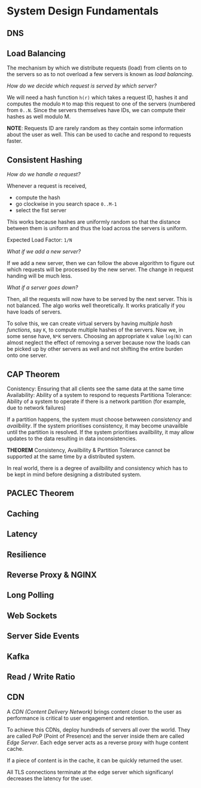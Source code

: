 # System Design Fundamentals

## DNS

## Load Balancing

The mechanism by which we distribute requests (load) from clients on to the
servers so as to not overload a few servers is known as *load balancing*.

*How do we decide which request is served by which server?*

We will need a hash function `h(r)` which takes a request ID, hashes it and
computes the modulo `M` to map this request to one of the servers (numbered
from `0..N`. Since the servers themselves have IDs, we can compute their
hashes as well modulo M. 

**NOTE**: Requests ID are rarely random as they contain some information about the user as well. This can be used to cache and respond to requests faster.


## Consistent Hashing

*How do we handle a request?*

Whenever a request is received, 
- compute the hash
- go clockwise in you search space `0..M-1`
- select the fist server

This works because hashes are uniformly random so that the distance between them is uniform and thus the load across the servers is uniform.

Expected Load Factor: `1/N`

*What if we add a new server?*

If we add a new server, then we can follow the above algorithm to figure out
which requests will be processed by the new server. The change in request
handing will be much less.

*What if a server goes down?*

Then, all the requests will now have to be served by the next server.
This is not balanced. The algo works well theoretically. It works pratically if
you have loads of servers.

To solve this, we can create virtual servers by having *multiple hash
functions*, say `K`, to compute multiple hashes of the servers. Now we, in some
sense have, `N*K` servers. Choosing an appropriate `K` value `log(N)` can almost
neglect the effect of removing a server because now the loads can be picked up
by other servers as well and not shifting the entire burden onto one server.


## CAP Theorem

Conistency: Ensuring that all clients see the same data at the same time
Availability: Ability of a system to respond to requests
Partitiona Tolerance: Ability of a system to operate if there is a network partition (for example, due to network failures)

If a partition happens, the system must choose betwween *consistency* and
*availbility*. If the system prioritises consistency, it may become unavailble
until the partition is resolved. If the system prioritises availbility, it may
allow updates to the data resulting in data inconsistencies.

**THEOREM**
Consistency, Availbility & Partition Tolerance cannot be supported at the same time by a distributed system.

In real world, there is a degree of availbility and consistency which has to be
kept in mind before designing a distributed system.

## PACLEC Theorem

## Caching

## Latency

## Resilience

## Reverse Proxy & NGINX

## Long Polling

## Web Sockets 

## Server Side Events

## Kafka

## Read / Write Ratio

## CDN

A *CDN (Content Delivery Network)* brings content closer to the user as performance is critical to user engagement and retention. 

To achieve this CDNs, deploy hundreds of servers all over the world. They are called PoP (Point of Presence) and the server inside them are called *Edge Server*. Each edge server acts as a reverse proxy with huge content cache.

If a piece of content is in the cache, it can be quickly returned the user.

All TLS connections terminate at the edge server which significanyl decreases the latency for the user.

